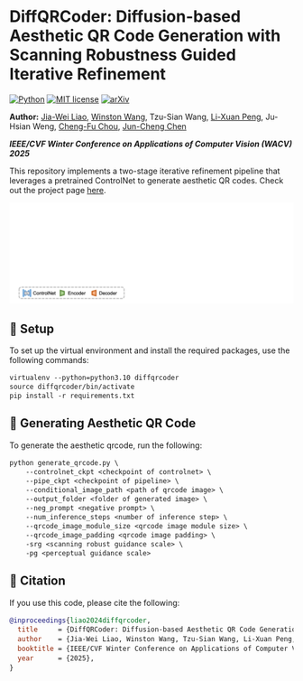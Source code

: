 # DiffQRCoder: Diffusion-based Aesthetic QR Code Generation with Scanning Robustness Guided Iterative Refinement

[![Python](https://img.shields.io/badge/python-3.10-blue.svg)](https://www.python.org/downloads/release/python-310/)
[![MIT license](https://img.shields.io/badge/License-MIT-blue.svg)](https://lbesson.mit-license.org/)
[![arXiv](https://img.shields.io/badge/arXiv-2311.16090-red)](https://arxiv.org/abs/2409.06355) 

**Author:**
[Jia-Wei Liao](https://jwliao1209.github.io/),
[Winston Wang](https://dinoslow.github.io/),
Tzu-Sian Wang,
[Li-Xuan Peng](https://alexpeng517.github.io/),
Ju-Hsian Weng,
[Cheng-Fu Chou](https://www.csie.ntu.edu.tw/~ccf/),
[Jun-Cheng Chen](https://homepage.citi.sinica.edu.tw/pages/pullpull/)

***IEEE/CVF Winter Conference on Applications of Computer Vision (WACV) 2025***

This repository implements a two-stage iterative refinement pipeline that leverages a pretrained ControlNet to generate aesthetic QR codes. Check out the project page [here](https://jwliao1209.github.io/DiffQRCoder/).


<img width="800" alt="srpg" src="figures/diffqrcoder.gif">


## :wrench: Setup
To set up the virtual environment and install the required packages, use the following commands:
```
virtualenv --python=python3.10 diffqrcoder
source diffqrcoder/bin/activate
pip install -r requirements.txt
```


## :rocket: Generating  Aesthetic QR Code
To generate the aesthetic qrcode, run the following:
```
python generate_qrcode.py \
    --controlnet_ckpt <checkpoint of controlnet> \
    --pipe_ckpt <checkpoint of pipeline> \
    --conditional_image_path <path of qrcode image> \
    --output_folder <folder of generated image> \
    --neg_prompt <negative prompt> \
    --num_inference_steps <number of inference step> \
    --qrcode_image_module_size <qrcode image module size> \
    --qrcode_image_padding <qrcode image padding> \
    -srg <scanning robust guidance scale> \
    -pg <perceptual guidance scale>

```


## :dart: Citation
If you use this code, please cite the following:
```bibtex
@inproceedings{liao2024diffqrcoder,
  title     = {DiffQRCoder: Diffusion-based Aesthetic QR Code Generation with Scanning Robustness Guided Iterative Refinement},
  author    = {Jia-Wei Liao, Winston Wang, Tzu-Sian Wang, Li-Xuan Peng, Ju-Hsian Weng, Cheng-Fu Chou, Jun-Cheng Chen},
  booktitle = {IEEE/CVF Winter Conference on Applications of Computer Vision (WACV)},
  year      = {2025},
}
```
